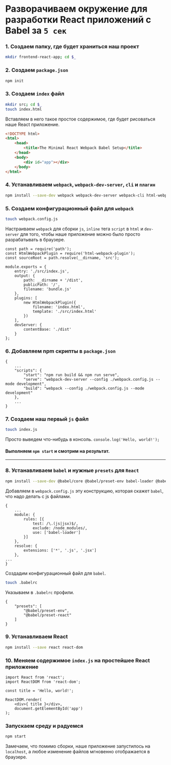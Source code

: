 # Разворачиваем окружение для разработки React приложений с Babel за `5 сек`
### 1. Создаем папку, где будет храниться наш проект
```bash
mkdir frontend-react-app; cd $_
```

### 2. Создаем `package.json`
```bash
npm init
```
### 3. Создаем `index` файл

```bash
mkdir src; cd $_
touch index.html
```
Вставляем в него такое простое содержимое, где будет рисоваться наше React приложение.
```html
<!DOCTYPE html>
<html>
	<head>
		<title>The Minimal React Webpack Babel Setup</title>
	</head>
	<body>
		<div id="app"></div>
	</body>
</html>
```

### 4. Устанавливаем `webpack`, `webpack-dev-server`, `cli` и `плагин`
```bash
npm install --save-dev webpack webpack-dev-server webpack-cli html-webpack-plugin
```
### 5. Создаем конфигурационный файл для `webpack`
```bash
touch webpack.config.js
```
Настраиваем `webpack` для сборки `js`, `inline` тега `script` в `html` и `dev-server` для того, чтобы наше приложение можно было просто разрабатывать в браузере.
```
const path = require('path');
const HtmlWebpackPlugin = require('html-webpack-plugin');
const sourceRoot = path.resolve(__dirname, 'src');

module.exports = {
	entry: './src/index.js',
	output: {
		path: __dirname + '/dist',
		publicPath: '/',
		filename: 'bundle.js'
	},
	plugins: [
		new HtmlWebpackPlugin({
			filename: 'index.html',
			template: './src/index.html'
		})
	],
	devServer: {
		contentBase: './dist'
	}
};
```
### 6. Добавляем npm скрипты в `package.json`
```
{
    ...
    "scripts": {
    	"start": "npm run build && npm run serve",
    	"serve": "webpack-dev-server --config ./webpack.config.js --mode development",
	    "build": "webpack --config ./webpack.config.js --mode development"
    },
    ...
}
```
### 7. Создаем наш первый `js` файл
```bash
touch index.js
```
Просто выведем что-нибудь в консоль.
`console.log('Hello, world!');`

#### Выполняем `npm start` и смотрим на результат.
------
### 8. Устанавливаем `babel` и нужные `presets` для `React`

```bash
npm install --save-dev @babel/core @babel/preset-env babel-loader @babel/preset-react
```
Добавляем в `webpack.config.js` эту конструкцию, которая скажет `babel`, что надо делать с js файлами.
```
{
    ...
	module: {
		rules: [{
			test: /\.(js|jsx)$/,
			exclude: /node_modules/,
			use: ['babel-loader']
		}]
	},
	resolve: {
		extensions: ['*', '.js', '.jsx']
	},
...
}
```
Создадим конфигурационный файл для `babel`.
```bash
touch .babelrc
```
Указываем в `.babelrc` профили.
```
{
	"presets": [
		"@babel/preset-env",
		"@babel/preset-react"
	]
}
```

### 9. Устанавливаем React

```bash
npm install --save react react-dom
```
### 10. Меняем содержимое `index.js` на простейшее React приложение
```
import React from 'react';
import ReactDOM from 'react-dom';

const title = 'Hello, world!';

ReactDOM.render(
	<div>{ title }</div>,
	document.getElementById('app')
);
```
### Запускаем среду и радуемся
```bash
npm start
```
Замечаем, что помимо сборки, наше приложение запустилось на `localhost`, а любое изменение файлов мгновенно отображается в браузере.
